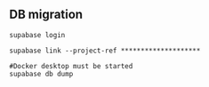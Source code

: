 ## DB migration
```
supabase login

supabase link --project-ref ********************

#Docker desktop must be started
supabase db dump

```

